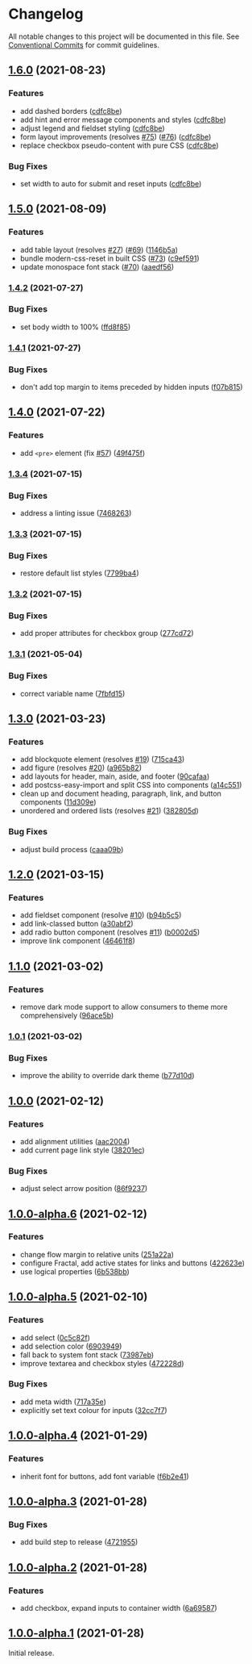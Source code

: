 # Changelog

All notable changes to this project will be documented in this file. See [Conventional Commits](https://www.conventionalcommits.org/en/v1.0.0/) for commit guidelines.

## [1.6.0](https://www.github.com/fluid-project/loose-leaf/compare/v1.5.0...v1.6.0) (2021-08-23)


### Features

* add dashed borders ([cdfc8be](https://www.github.com/fluid-project/loose-leaf/commit/cdfc8bea21c99cc37e40a0079e028e246d8f03cd))
* add hint and error message components and styles ([cdfc8be](https://www.github.com/fluid-project/loose-leaf/commit/cdfc8bea21c99cc37e40a0079e028e246d8f03cd))
* adjust legend and fieldset styling ([cdfc8be](https://www.github.com/fluid-project/loose-leaf/commit/cdfc8bea21c99cc37e40a0079e028e246d8f03cd))
* form layout improvements (resolves [#75](https://www.github.com/fluid-project/loose-leaf/issues/75)) ([#76](https://www.github.com/fluid-project/loose-leaf/issues/76)) ([cdfc8be](https://www.github.com/fluid-project/loose-leaf/commit/cdfc8bea21c99cc37e40a0079e028e246d8f03cd))
* replace checkbox pseudo-content with pure CSS ([cdfc8be](https://www.github.com/fluid-project/loose-leaf/commit/cdfc8bea21c99cc37e40a0079e028e246d8f03cd))


### Bug Fixes

* set width to auto for submit and reset inputs ([cdfc8be](https://www.github.com/fluid-project/loose-leaf/commit/cdfc8bea21c99cc37e40a0079e028e246d8f03cd))

## [1.5.0](https://www.github.com/fluid-project/loose-leaf/compare/v1.4.2...v1.5.0) (2021-08-09)


### Features

* add table layout (resolves [#27](https://www.github.com/fluid-project/loose-leaf/issues/27)) ([#69](https://www.github.com/fluid-project/loose-leaf/issues/69)) ([1146b5a](https://www.github.com/fluid-project/loose-leaf/commit/1146b5a4584b35b3f2e04cce1872e37bf1e2b65c))
* bundle modern-css-reset in built CSS ([#73](https://www.github.com/fluid-project/loose-leaf/issues/73)) ([c9ef591](https://www.github.com/fluid-project/loose-leaf/commit/c9ef5910573047dd7bd213cfae1eadee73a2b1e5))
* update monospace font stack ([#70](https://www.github.com/fluid-project/loose-leaf/issues/70)) ([aaedf56](https://www.github.com/fluid-project/loose-leaf/commit/aaedf56aa1780774ab1d49903a348f46f766c531))

### [1.4.2](https://www.github.com/fluid-project/loose-leaf/compare/v1.4.1...v1.4.2) (2021-07-27)


### Bug Fixes

* set body width to 100% ([ffd8f85](https://www.github.com/fluid-project/loose-leaf/commit/ffd8f851ece7c65c7d2064a3f6e73fc9130ec3c5))

### [1.4.1](https://github.com/fluid-project/loose-leaf/compare/1.4.0...1.4.1) (2021-07-27)


### Bug Fixes

* don't add top margin to items preceded by hidden inputs ([f07b815](https://github.com/fluid-project/loose-leaf/commit/f07b8155df1546da617562394a8c99890f26a947))

## [1.4.0](https://github.com/fluid-project/loose-leaf/compare/1.3.4...1.4.0) (2021-07-22)


### Features

* add `<pre>` element (fix [#57](https://github.com/fluid-project/loose-leaf/issues/57)) ([49f475f](https://github.com/fluid-project/loose-leaf/commit/49f475fdcb0ca3a4c6e0b18e35fbcec2ec09b62f))

### [1.3.4](https://github.com/fluid-project/loose-leaf/compare/1.3.3...1.3.4) (2021-07-15)


### Bug Fixes

* address a linting issue ([7468263](https://github.com/fluid-project/loose-leaf/commit/7468263b25ca684b3aa33441f59154db79b81aaa))

### [1.3.3](https://github.com/fluid-project/loose-leaf/compare/1.3.2...1.3.3) (2021-07-15)


### Bug Fixes

* restore default list styles ([7799ba4](https://github.com/fluid-project/loose-leaf/commit/7799ba42e0c008ff30deb0cf62dcd513cc56c2cb))

### [1.3.2](https://github.com/fluid-project/loose-leaf/compare/1.3.1...1.3.2) (2021-07-15)


### Bug Fixes

* add proper attributes for checkbox group ([277cd72](https://github.com/fluid-project/loose-leaf/commit/277cd72f8464d1bc8d7a5366a1b79515581eec87))

### [1.3.1](https://github.com/fluid-project/loose-leaf/compare/1.3.0...1.3.1) (2021-05-04)


### Bug Fixes

* correct variable name ([7fbfd15](https://github.com/fluid-project/loose-leaf/commit/7fbfd15458cb7ee47006eee6c9f32a9cdd796d45))

## [1.3.0](https://github.com/fluid-project/loose-leaf/compare/1.2.0...1.3.0) (2021-03-23)


### Features

* add blockquote element (resolves [#19](https://github.com/fluid-project/loose-leaf/issues/19)) ([715ca43](https://github.com/fluid-project/loose-leaf/commit/715ca43dda942f157004bef645a6c4c03af09316))
* add figure (resolves [#20](https://github.com/fluid-project/loose-leaf/issues/20)) ([a965b82](https://github.com/fluid-project/loose-leaf/commit/a965b8268797640f96d797476e34173abdad578d))
* add layouts for header, main, aside, and footer ([90cafaa](https://github.com/fluid-project/loose-leaf/commit/90cafaa576c5dc4db213e01da8658f9e03e9702c))
* add postcss-easy-import and split CSS into components ([a14c551](https://github.com/fluid-project/loose-leaf/commit/a14c55171f65970ab03dc2d440e5628bada4897f))
* clean up and document heading, paragraph, link, and button components ([11d309e](https://github.com/fluid-project/loose-leaf/commit/11d309e3dd8911500c65c740f52a42bc8ede8537))
* unordered and ordered lists (resolves [#21](https://github.com/fluid-project/loose-leaf/issues/21)) ([382805d](https://github.com/fluid-project/loose-leaf/commit/382805de3d40b8a2e6efcab1bcdc54d396157bda))


### Bug Fixes

* adjust build process ([caaa09b](https://github.com/fluid-project/loose-leaf/commit/caaa09bb17af57e28a634c5406ab3afce91abca8))

## [1.2.0](https://github.com/fluid-project/loose-leaf/compare/1.1.0...1.2.0) (2021-03-15)


### Features

* add fieldset component (resolve [#10](https://github.com/fluid-project/loose-leaf/issues/10)) ([b94b5c5](https://github.com/fluid-project/loose-leaf/commit/b94b5c58dc04f126c92ed985815757514ba36526))
* add link-classed button ([a30abf2](https://github.com/fluid-project/loose-leaf/commit/a30abf247a570d09513ba227d54d649dd6ca7da2))
* add radio button component (resolves [#11](https://github.com/fluid-project/loose-leaf/issues/11)) ([b0002d5](https://github.com/fluid-project/loose-leaf/commit/b0002d5ad40ff4edcd47305bf012fc87827ecc8a))
* improve link component ([46461f8](https://github.com/fluid-project/loose-leaf/commit/46461f8721fe4f38bbb1f3e3dff69b9dd3c55424))

## [1.1.0](https://github.com/fluid-project/loose-leaf/compare/1.0.1...1.1.0) (2021-03-02)


### Features

* remove dark mode support to allow consumers to theme more comprehensively ([96ace5b](https://github.com/fluid-project/loose-leaf/commit/96ace5b968b451760a146dc7b4308a5c0a3073a6))

### [1.0.1](https://github.com/fluid-project/loose-leaf/compare/1.0.0...1.0.1) (2021-03-02)


### Bug Fixes

* improve the ability to override dark theme ([b77d10d](https://github.com/fluid-project/loose-leaf/commit/b77d10d166e2d7039e542ecf83c77f3816ca1bce))

## [1.0.0](https://github.com/fluid-project/loose-leaf/compare/1.0.0-alpha.6...1.0.0) (2021-02-12)


### Features

* add alignment utilities ([aac2004](https://github.com/fluid-project/loose-leaf/commit/aac20040cee0727b531740215dad52f022da1b0a))
* add current page link style ([38201ec](https://github.com/fluid-project/loose-leaf/commit/38201ec6d6eff11b05c7005e161744aff559dd48))


### Bug Fixes

* adjust select arrow position ([86f9237](https://github.com/fluid-project/loose-leaf/commit/86f9237488eda77c0dacd9077546d511c14c79ba))

## [1.0.0-alpha.6](https://github.com/fluid-project/loose-leaf/compare/1.0.0-alpha.5...1.0.0-alpha.6) (2021-02-12)


### Features

* change flow margin to relative units ([251a22a](https://github.com/fluid-project/loose-leaf/commit/251a22a28306e86eadc33f80c901b313b9a02fee))
* configure Fractal, add active states for links and buttons ([422623e](https://github.com/fluid-project/loose-leaf/commit/422623eb5956f1edfaa405a60ba10ede77d755ed))
* use logical properties ([6b538bb](https://github.com/fluid-project/loose-leaf/commit/6b538bb72ea80fa4fc7e0be46a74f10615fc9e00))

## [1.0.0-alpha.5](https://github.com/fluid-project/loose-leaf/compare/1.0.0-alpha.4...1.0.0-alpha.5) (2021-02-10)


### Features

* add select ([0c5c82f](https://github.com/fluid-project/loose-leaf/commit/0c5c82f9bbd6a4bb83efb43df7d156105f64c25e))
* add selection color ([6903949](https://github.com/fluid-project/loose-leaf/commit/6903949252b1aa8d3a5128541b340ee78b8f0b45))
* fall back to system font stack ([73987eb](https://github.com/fluid-project/loose-leaf/commit/73987eb1d8495e7b5d40f0163f5df6a1fd3e5c6b))
* improve textarea and checkbox styles ([472228d](https://github.com/fluid-project/loose-leaf/commit/472228d778398db57756ccabd24ab8fed8958ca8))


### Bug Fixes

* add meta width ([717a35e](https://github.com/fluid-project/loose-leaf/commit/717a35eef6af0d53d11a3feb81b05f6b7edf34ce))
* explicitly set text colour for inputs ([32cc7f7](https://github.com/fluid-project/loose-leaf/commit/32cc7f701e21339c7b39018a3023512ae56f6c45))

## [1.0.0-alpha.4](https://github.com/fluid-project/loose-leaf/compare/1.0.0-alpha.3...1.0.0-alpha.4) (2021-01-29)


### Features

* inherit font for buttons, add font variable ([f6b2e41](https://github.com/fluid-project/loose-leaf/commit/f6b2e414d7843346580b912ad02b814191dd3d0e))

## [1.0.0-alpha.3](https://github.com/fluid-project/loose-leaf/compare/1.0.0-alpha.2...1.0.0-alpha.3) (2021-01-28)


### Bug Fixes

* add build step to release ([4721955](https://github.com/fluid-project/loose-leaf/commit/472195506202d0fe8a845ac2360a0af9b4c72b0a))

## [1.0.0-alpha.2](https://github.com/fluid-project/loose-leaf/compare/1.0.0-alpha.1...1.0.0-alpha.2) (2021-01-28)


### Features

* add checkbox, expand inputs to container width ([6a69587](https://github.com/fluid-project/loose-leaf/commit/6a695871afa555c73ace99d689c95cd1c3e0fe78))

## [1.0.0-alpha.1](https://github.com/fluid-project/loose-leaf/compare/ac125ef…1.0.0-alpha.1) (2021-01-28)

Initial release.
